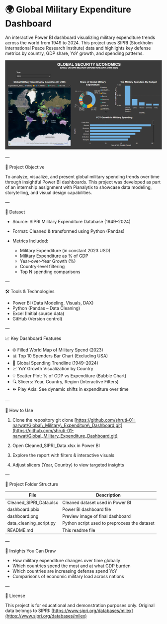 
# 🌍 Global Military Expenditure Dashboard

An interactive Power BI dashboard visualizing military expenditure trends across the world from 1949 to 2024. This project uses SIPRI (Stockholm International Peace Research Institute) data and highlights key defense metrics by country, GDP share, YoY growth, and spending patterns.

![Dashboard Preview](dashboard.png)

—

📌 Project Objective

To analyze, visualize, and present global military spending trends over time through insightful Power BI dashboards. This project was developed as part of an internship assignment with Pianalytix to showcase data modeling, storytelling, and visual design capabilities.

—

📂 Dataset

* Source: SIPRI Military Expenditure Database (1949–2024)
* Format: Cleaned & transformed using Python (Pandas)
* Metrics Included:

  * Military Expenditure (in constant 2023 USD)
  * Military Expenditure as % of GDP
  * Year-over-Year Growth (%)
  * Country-level filtering
  * Top N spending comparisons

—

🛠 Tools & Technologies

* Power BI (Data Modeling, Visuals, DAX)
* Python (Pandas – Data Cleaning)
* Excel (Initial source data)
* GitHub (Version control)

—

📈 Key Dashboard Features

* 🌐 Filled World Map of Military Spend (2023)
* 📊 Top 10 Spenders Bar Chart (Excluding USA)
* 📅 Global Spending Trendline (1949–2024)
* 📈 YoY Growth Visualization by Country
* 💡 Scatter Plot: % of GDP vs Expenditure (Bubble Chart)
* 🔍 Slicers: Year, Country, Region (Interactive Filters)
* ⏩ Play Axis: See dynamic shifts in expenditure over time

—


🚀 How to Use

1. Clone the repository
   git clone [https://github.com/shruti-01-narwat/Global\_Military\_Expenditure\_Dashboard.git](https://github.com/shruti-01-narwat/Global_Military_Expenditure_Dashboard.git)

2. Open Cleaned\_SIPRI\_Data.xlsx in Power BI

3. Explore the report with filters & interactive visuals

4. Adjust slicers (Year, Country) to view targeted insights

—

📄 Project Folder Structure

| File                      | Description                                  |
| ------------------------- | -------------------------------------------- |
| Cleaned\_SIPRI\_Data.xlsx | Cleaned dataset used in Power BI             |
| dashboard.pbix            | Power BI dashboard file                      |
| dashboard.png             | Preview image of final dashboard             |
| data\_cleaning\_script.py | Python script used to preprocess the dataset |
| README.md                 | This readme file                             |

—

🧠 Insights You Can Draw

* How military expenditure changes over time globally
* Which countries spend the most and at what GDP burden
* Which countries are increasing defense spend YoY
* Comparisons of economic military load across nations

—

📝 License

This project is for educational and demonstration purposes only. Original data belongs to SIPRI: [https://www.sipri.org/databases/milex](https://www.sipri.org/databases/milex)

